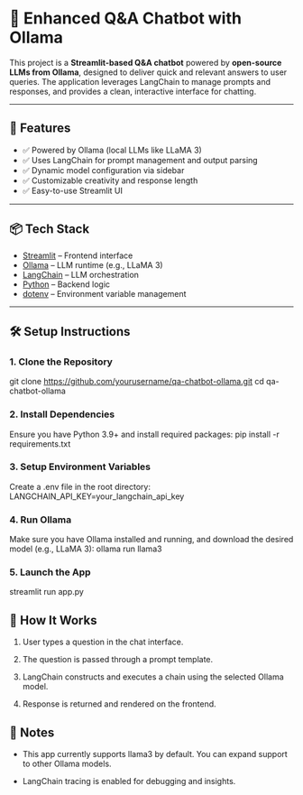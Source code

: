 # 🤖 Enhanced Q&A Chatbot with Ollama

This project is a **Streamlit-based Q&A chatbot** powered by **open-source LLMs from Ollama**, designed to deliver quick and relevant answers to user queries. The application leverages LangChain to manage prompts and responses, and provides a clean, interactive interface for chatting.

---

## 🚀 Features

- ✅ Powered by Ollama (local LLMs like LLaMA 3)
- ✅ Uses LangChain for prompt management and output parsing
- ✅ Dynamic model configuration via sidebar
- ✅ Customizable creativity and response length
- ✅ Easy-to-use Streamlit UI

---

## 📦 Tech Stack

- [Streamlit](https://streamlit.io/) – Frontend interface  
- [Ollama](https://ollama.com/) – LLM runtime (e.g., LLaMA 3)  
- [LangChain](https://www.langchain.com/) – LLM orchestration  
- [Python](https://www.python.org/) – Backend logic  
- [dotenv](https://pypi.org/project/python-dotenv/) – Environment variable management

---

## 🛠️ Setup Instructions

### 1. Clone the Repository

git clone https://github.com/yourusername/qa-chatbot-ollama.git
cd qa-chatbot-ollama

### 2. Install Dependencies
Ensure you have Python 3.9+ and install required packages:
pip install -r requirements.txt

### 3. Setup Environment Variables
Create a .env file in the root directory:
LANGCHAIN_API_KEY=your_langchain_api_key

### 4. Run Ollama
Make sure you have Ollama installed and running, and download the desired model (e.g., LLaMA 3):
ollama run llama3

### 5. Launch the App
streamlit run app.py

## 🧠 How It Works
1. User types a question in the chat interface.

2. The question is passed through a prompt template.

3. LangChain constructs and executes a chain using the selected Ollama model.

4. Response is returned and rendered on the frontend.

## 📌 Notes
- This app currently supports llama3 by default. You can expand support to other Ollama models.

- LangChain tracing is enabled for debugging and insights.
